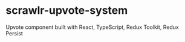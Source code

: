 # scrawlr-upvote-system
Upvote component built with React, TypeScript, Redux Toolkit, Redux Persist
